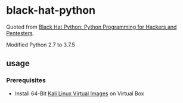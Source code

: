 # black-hat-python

Quoted from [Black Hat Python: Python Programming for Hackers and Pentesters](https://www.amazon.co.jp/dp/4873117313).

Modified Python 2.7 to 3.7.5

## usage

### Prerequisites

- Install 64-Bit [Kali Linux Virtual Images](https://www.offensive-security.com/kali-linux-vm-vmware-virtualbox-image-download/#1572305786534-030ce714-cc3b) on Virtual Box
